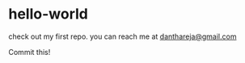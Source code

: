 hello-world
===========

check out my first repo. you can reach me at danthareja@gmail.com

Commit this!
